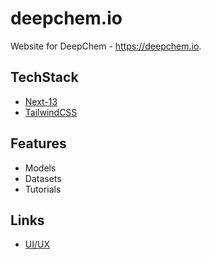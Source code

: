 # deepchem.io
Website for DeepChem - https://deepchem.io.

## TechStack
- [Next-13](https://nextjs.org/blog/next-13)
- [TailwindCSS](https://tailwindcss.com/)

## Features
- Models
- Datasets
- Tutorials

## Links
- [UI/UX](https://www.figma.com/file/lx8RDjCI7XyzLeUMmP7tCw/DeepChem?node-id=0%3A1&t=fen0NhmFRR0TvkX3-3)
